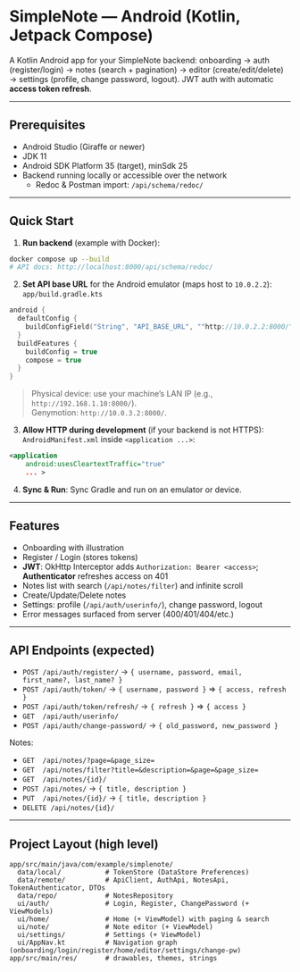 # SimpleNote — Android (Kotlin, Jetpack Compose)

A Kotlin Android app for your SimpleNote backend: onboarding → auth (register/login) → notes (search + pagination) → editor (create/edit/delete) → settings (profile, change password, logout). JWT auth with automatic **access token refresh**.

---

## Prerequisites
- Android Studio (Giraffe or newer)
- JDK 11
- Android SDK Platform 35 (target), minSdk 25
- Backend running locally or accessible over the network
  - Redoc & Postman import: `/api/schema/redoc/`

---

## Quick Start

1) **Run backend** (example with Docker):
```bash
docker compose up --build
# API docs: http://localhost:8000/api/schema/redoc/
```

2) **Set API base URL** for the Android emulator (maps host to `10.0.2.2`):
`app/build.gradle.kts`
```kotlin
android {
  defaultConfig {
    buildConfigField("String", "API_BASE_URL", ""http://10.0.2.2:8000/"")
  }
  buildFeatures {
    buildConfig = true
    compose = true
  }
}
```

> Physical device: use your machine’s LAN IP (e.g., `http://192.168.1.10:8000/`).  
> Genymotion: `http://10.0.3.2:8000/`.

3) **Allow HTTP during development** (if your backend is not HTTPS):
`AndroidManifest.xml` inside `<application ...>`:
```xml
<application
    android:usesCleartextTraffic="true"
    ... >
```

4) **Sync & Run**: Sync Gradle and run on an emulator or device.

---

## Features
- Onboarding with illustration
- Register / Login (stores tokens)
- **JWT**: OkHttp Interceptor adds `Authorization: Bearer <access>`; **Authenticator** refreshes access on 401
- Notes list with search (`/api/notes/filter`) and infinite scroll
- Create/Update/Delete notes
- Settings: profile (`/api/auth/userinfo/`), change password, logout
- Error messages surfaced from server (400/401/404/etc.)

---

## API Endpoints (expected)
- `POST /api/auth/register/` → `{ username, password, email, first_name?, last_name? }`
- `POST /api/auth/token/` → `{ username, password }` ⇒ `{ access, refresh }`
- `POST /api/auth/token/refresh/` → `{ refresh }` ⇒ `{ access }`
- `GET  /api/auth/userinfo/`
- `POST /api/auth/change-password/` → `{ old_password, new_password }`

Notes:
- `GET  /api/notes/?page=&page_size=`
- `GET  /api/notes/filter?title=&description=&page=&page_size=`
- `GET  /api/notes/{id}/`
- `POST /api/notes/` → `{ title, description }`
- `PUT  /api/notes/{id}/` → `{ title, description }`
- `DELETE /api/notes/{id}/`

---

## Project Layout (high level)
```
app/src/main/java/com/example/simplenote/
  data/local/           # TokenStore (DataStore Preferences)
  data/remote/          # ApiClient, AuthApi, NotesApi, TokenAuthenticator, DTOs
  data/repo/            # NotesRepository
  ui/auth/              # Login, Register, ChangePassword (+ ViewModels)
  ui/home/              # Home (+ ViewModel) with paging & search
  ui/note/              # Note editor (+ ViewModel)
  ui/settings/          # Settings (+ ViewModel)
  ui/AppNav.kt          # Navigation graph (onboarding/login/register/home/editor/settings/change-pw)
app/src/main/res/       # drawables, themes, strings
```
